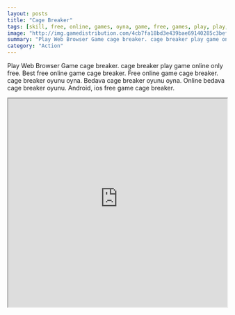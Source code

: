 ```yaml
---
layout: posts
title: "Cage Breaker"
tags: [skill, free, online, games, oyna, game, free, games, play, play, games]
image: "http://img.gamedistribution.com/4cb7fa18bd3e439bae69140285c3bef7.jpg"
summary: "Play Web Browser Game cage breaker. cage breaker play game online only free. Best free online game cage breaker. Free online game cage breaker. cage breaker oyunu oyna. Bedava cage breaker oyunu oyna. Online bedava cage breaker oyunu. Android, ios free game cage breaker."
category: "Action"
---
```


Play Web Browser Game cage breaker. cage breaker play game online only free. Best free online game cage breaker. Free online game cage breaker. cage breaker oyunu oyna. Bedava cage breaker oyunu oyna. Online bedava cage breaker oyunu. Android, ios free game cage breaker.

<iframe width="100%" height="480px;" src="http://flash.gamedistribution.com?game=4cb7fa18bd3e439bae69140285c3bef7"></iframe>